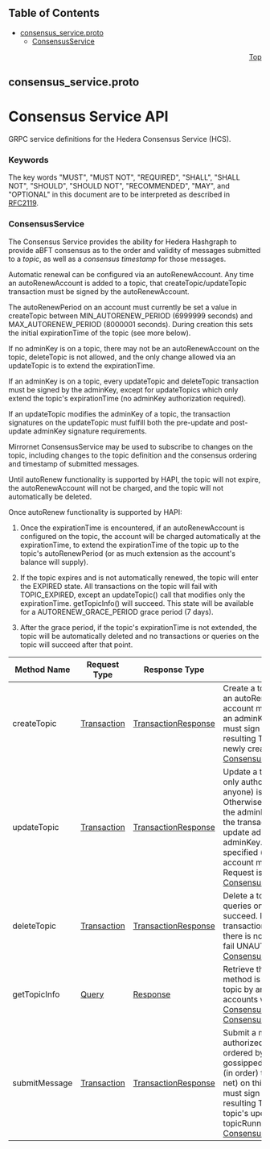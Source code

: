 ## Table of Contents

- [consensus_service.proto](#consensus_service-proto)
    - [ConsensusService](#proto-ConsensusService)
  



<a name="consensus_service-proto"></a>
<p align="right"><a href="#top">Top</a></p>

## consensus_service.proto
# Consensus Service API
GRPC service definitions for the Hedera Consensus Service (HCS).

### Keywords
The key words "MUST", "MUST NOT", "REQUIRED", "SHALL", "SHALL NOT",
"SHOULD", "SHOULD NOT", "RECOMMENDED", "MAY", and "OPTIONAL" in this
document are to be interpreted as described in [RFC2119](https://www.ietf.org/rfc/rfc2119).

 <!-- end messages -->

 <!-- end enums -->

 <!-- end HasExtensions -->


<a name="proto-ConsensusService"></a>

### ConsensusService
The Consensus Service provides the ability for Hedera Hashgraph to provide aBFT consensus as to
the order and validity of messages submitted to a *topic*, as well as a *consensus timestamp* for
those messages.

Automatic renewal can be configured via an autoRenewAccount.
Any time an autoRenewAccount is added to a topic, that createTopic/updateTopic transaction must
be signed by the autoRenewAccount.

The autoRenewPeriod on an account must currently be set a value in createTopic between
MIN_AUTORENEW_PERIOD (6999999 seconds) and MAX_AUTORENEW_PERIOD (8000001 seconds). During
creation this sets the initial expirationTime of the topic (see more below).

If no adminKey is on a topic, there may not be an autoRenewAccount on the topic, deleteTopic is
not allowed, and the only change allowed via an updateTopic is to extend the expirationTime.

If an adminKey is on a topic, every updateTopic and deleteTopic transaction must be signed by the
adminKey, except for updateTopics which only extend the topic's expirationTime (no adminKey
authorization required).

If an updateTopic modifies the adminKey of a topic, the transaction signatures on the updateTopic
must fulfill both the pre-update and post-update adminKey signature requirements.

Mirrornet ConsensusService may be used to subscribe to changes on the topic, including changes to
the topic definition and the consensus ordering and timestamp of submitted messages.

Until autoRenew functionality is supported by HAPI, the topic will not expire, the
autoRenewAccount will not be charged, and the topic will not automatically be deleted.

Once autoRenew functionality is supported by HAPI:

1. Once the expirationTime is encountered, if an autoRenewAccount is configured on the topic, the
account will be charged automatically at the expirationTime, to extend the expirationTime of the
topic up to the topic's autoRenewPeriod (or as much extension as the account's balance will
supply).

2. If the topic expires and is not automatically renewed, the topic will enter the EXPIRED state.
All transactions on the topic will fail with TOPIC_EXPIRED, except an updateTopic() call that
modifies only the expirationTime.  getTopicInfo() will succeed. This state will be available for
a AUTORENEW_GRACE_PERIOD grace period (7 days).

3. After the grace period, if the topic's expirationTime is not extended, the topic will be
automatically deleted and no transactions or queries on the topic will succeed after that point.

| Method Name | Request Type | Response Type | Description |
| ----------- | ------------ | ------------- | ------------|
| createTopic | [Transaction](#proto-Transaction) | [TransactionResponse](#proto-TransactionResponse) | Create a topic to be used for consensus. If an autoRenewAccount is specified, that account must also sign this transaction. If an adminKey is specified, the adminKey must sign the transaction. On success, the resulting TransactionReceipt contains the newly created TopicId. Request is [ConsensusCreateTopicTransactionBody](#proto.ConsensusCreateTopicTransactionBody) |
| updateTopic | [Transaction](#proto-Transaction) | [TransactionResponse](#proto-TransactionResponse) | Update a topic. If there is no adminKey, the only authorized update (available to anyone) is to extend the expirationTime. Otherwise transaction must be signed by the adminKey. If an adminKey is updated, the transaction must be signed by the pre-update adminKey and post-update adminKey. If a new autoRenewAccount is specified (not just being removed), that account must also sign the transaction. Request is [ConsensusUpdateTopicTransactionBody](#proto.ConsensusUpdateTopicTransactionBody) |
| deleteTopic | [Transaction](#proto-Transaction) | [TransactionResponse](#proto-TransactionResponse) | Delete a topic. No more transactions or queries on the topic (via HAPI) will succeed. If an adminKey is set, this transaction must be signed by that key. If there is no adminKey, this transaction will fail UNAUTHORIZED. Request is [ConsensusDeleteTopicTransactionBody](#proto.ConsensusDeleteTopicTransactionBody) |
| getTopicInfo | [Query](#proto-Query) | [Response](#proto-Response) | Retrieve the latest state of a topic. This method is unrestricted and allowed on any topic by any payer account. Deleted accounts will not be returned. Request is [ConsensusGetTopicInfoQuery](#proto.ConsensusGetTopicInfoQuery) Response is [ConsensusGetTopicInfoResponse](#proto.ConsensusGetTopicInfoResponse) |
| submitMessage | [Transaction](#proto-Transaction) | [TransactionResponse](#proto-TransactionResponse) | Submit a message for consensus. Valid and authorized messages on valid topics will be ordered by the consensus service, gossipped to the mirror net, and published (in order) to all subscribers (from the mirror net) on this topic. The submitKey (if any) must sign this transaction. On success, the resulting TransactionReceipt contains the topic's updated topicSequenceNumber and topicRunningHash. Request is [ConsensusSubmitMessageTransactionBody](#proto.ConsensusSubmitMessageTransactionBody) |

 <!-- end services -->


